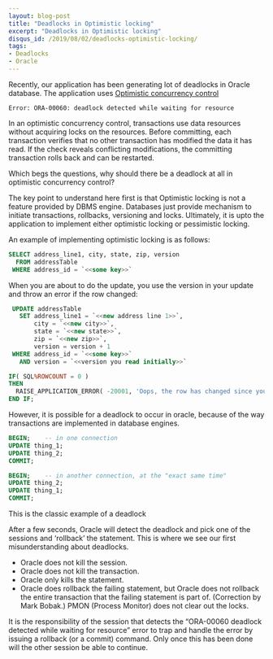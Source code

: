 ```yaml
---
layout: blog-post
title: "Deadlocks in Optimistic locking"
excerpt: "Deadlocks in Optimistic locking"
disqus_id: /2019/08/02/deadlocks-optimistic-locking/
tags:
- Deadlocks
- Oracle
---
```


Recently, our application has been generating lot of deadlocks in Oracle database. The application uses [Optimistic concurrency control](https://en.wikipedia.org/wiki/Optimistic_concurrency_control)

`Error: ORA-00060: deadlock detected while waiting for resource`

In an optimistic concurrency control, transactions use data resources without acquiring locks on the resources. Before committing, each transaction verifies that no other transaction has modified the data it has read. If the check reveals conflicting modifications, the committing transaction rolls back and can be restarted.

Which begs the questions, why should there be a deadlock at all in optimistic concurrency control?

The key point to understand here first is that Optimistic locking is not a feature provided by DBMS engine. Databases just provide mechanism to initiate transactions, rollbacks, versioning and locks. Ultimately, it is upto the application to implement either optimistic locking or pessimistic locking.

An example of implementing optimistic locking is as follows:

```sql
SELECT address_line1, city, state, zip, version
  FROM addressTable
 WHERE address_id = `<<some key>>`
 ```

 When you are about to do the update, you use the version in your update and throw an error if the row changed:

```sql
 UPDATE addressTable
   SET address_line1 = `<<new address line 1>>`,
       city = `<<new city>>`,
       state = `<<new state>>`,
       zip = `<<new zip>>`,
       version = version + 1
 WHERE address_id = `<<some key>>`
   AND version = `<<version you read initially>>`

IF( SQL%ROWCOUNT = 0 )
THEN
  RAISE_APPLICATION_ERROR( -20001, 'Oops, the row has changed since you read it.' );
END IF;
```

However, it is possible for a deadlock to occur in oracle, because of the way transactions are implemented in database engines. 

```sql
BEGIN;    -- in one connection
UPDATE thing_1;
UPDATE thing_2;
COMMIT;

BEGIN;    -- in another connection, at the "exact same time"
UPDATE thing_2;
UPDATE thing_1;
COMMIT;
```

This is the classic example of a deadlock 

After a few seconds, Oracle will detect the deadlock and pick one of the sessions and ‘rollback’ the statement. This is where we see our first misunderstanding about deadlocks.

* Oracle does not kill the session.
* Oracle does not kill the transaction.
* Oracle only kills the statement.
* Oracle does rollback the failing statement, but Oracle does not rollback the entire transaction that the failing statement is part of. (Correction by Mark Bobak.)
PMON (Process Monitor) does not clear out the locks.

It is the responsibility of the session that detects the “ORA-00060 deadlock detected while waiting for resource” error to trap and handle the error by issuing a rollback (or a commit) command. Only once this has been done will the other session be able to continue.